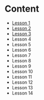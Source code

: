# Content 

  - [Lesson 1](https://github.com/yasirtaher/machine-learning/tree/master/Udacity_Intro_to_Machine_Learning/Quiz/%231-Naive_Bayes)
  - [Lesson 2]()
  - [Lesson 3]()
  - Lesson 4
  - Lesson 5
  - Lesson 6
  - Lesson 7
  - Lesson 8
  - Lesson 9
  - Lesson 10
  - Lesson 11
  - Lesson 12
  - Lesson 13
  - Lesson 14
